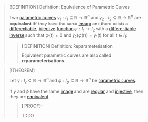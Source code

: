 >[!DEFINITION] Definition: Equivalence of Parametric Curves
>
>Two [parametric curves](Parametric%20Curve.md) $\gamma_1: I_1 \subseteq \mathbb{R} \to \mathbb{R}^n$ and $\gamma_2: I_2 \subseteq \mathbb{R} \to \mathbb{R}^n$ are **equivalent** iff they have the same [image](../../../Functions/Image%20of%20a%20Function.md) and there exists a [differentiable](../../Univariate%20Real%20Analysis/Differentiation/Differentiability%20of%20Real%20Functions.md), [bijective](../../../Functions/Types%20of%20Functions/Bijection.md) [function](../../Univariate%20Real%20Analysis/Real%20Functions/Real%20Function.md) $\varphi: I_1 \to I_2$ with a [differentiable](../../Univariate%20Real%20Analysis/Differentiation/Differentiability%20of%20Real%20Functions.md) [inverse](../../../Functions/Types%20of%20Functions/Inverse%20Function.md) such that $\varphi'(t) \ne 0$ and $\gamma_2(\varphi(t)) = \gamma_1(t)$ for all $t \in I_1$:
>
>>[!DEFINITION] Definition: Reparameterisation
>>
>>Equivalent parametric curves are also called **reparameterisations**.
>>
>

>[!THEOREM]
>
>Let $\gamma: I_{\gamma} \subseteq \mathbb{R} \to \mathbb{R}^n$ and $\phi: I_{\phi} \subseteq \mathbb{R} \to \mathbb{R}^n$ be [parametric curves](Parametric%20Curve.md).
>
>If $\gamma$ and $\phi$ have the same [image](../../../Functions/Image%20of%20a%20Function.md) and are [regular](Regularity.md) and [injective](../../../Functions/Types%20of%20Functions/Injection.md), then they are [equivalent](Equivalence%20of%20Parametric%20Curves.md).
>
>>[!PROOF]-
>>
>>TODO
>>
>